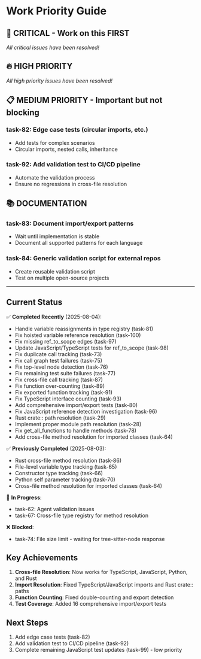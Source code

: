 # Work Priority Guide

## 🚨 CRITICAL - Work on this FIRST

*All critical issues have been resolved!*

## 🔥 HIGH PRIORITY

*All high priority issues have been resolved!*

## 📋 MEDIUM PRIORITY - Important but not blocking

### task-82: Edge case tests (circular imports, etc.)

- Add tests for complex scenarios
- Circular imports, nested calls, inheritance

### task-92: Add validation test to CI/CD pipeline

- Automate the validation process
- Ensure no regressions in cross-file resolution

## 📚 DOCUMENTATION

### task-83: Document import/export patterns

- Wait until implementation is stable
- Document all supported patterns for each language

### task-84: Generic validation script for external repos

- Create reusable validation script
- Test on multiple open-source projects

---

## Current Status

✅ **Completed Recently** (2025-08-04):

- Handle variable reassignments in type registry (task-81)
- Fix hoisted variable reference resolution (task-100)
- Fix missing ref_to_scope edges (task-97)
- Update JavaScript/TypeScript tests for ref_to_scope (task-98)
- Fix duplicate call tracking (task-73)
- Fix call graph test failures (task-75)
- Fix top-level node detection (task-76)
- Fix remaining test suite failures (task-77)
- Fix cross-file call tracking (task-87)
- Fix function over-counting (task-89)
- Fix exported function tracking (task-91)
- Fix TypeScript interface counting (task-93)
- Add comprehensive import/export tests (task-80)
- Fix JavaScript reference detection investigation (task-96)
- Rust crate:: path resolution (task-29)
- Implement proper module path resolution (task-28)
- Fix get_all_functions to handle methods (task-78)
- Add cross-file method resolution for imported classes (task-64)

✅ **Previously Completed** (2025-08-03):

- Rust cross-file method resolution (task-86)
- File-level variable type tracking (task-65)
- Constructor type tracking (task-66)
- Python self parameter tracking (task-70)
- Cross-file method resolution for imported classes (task-64)

🚧 **In Progress**:

- task-62: Agent validation issues
- task-67: Cross-file type registry for method resolution

❌ **Blocked**:

- task-74: File size limit - waiting for tree-sitter-node response

## Key Achievements

1. **Cross-file Resolution**: Now works for TypeScript, JavaScript, Python, and Rust
2. **Import Resolution**: Fixed TypeScript/JavaScript imports and Rust crate:: paths
3. **Function Counting**: Fixed double-counting and export detection
4. **Test Coverage**: Added 16 comprehensive import/export tests

## Next Steps

1. Add edge case tests (task-82)
2. Add validation test to CI/CD pipeline (task-92)
3. Complete remaining JavaScript test updates (task-99) - low priority
